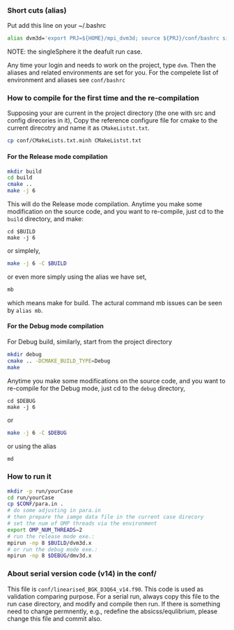 ### Short cuts (alias)

Put add this line on your ~/.bashrc

```bash
alias dvm3d='export PRJ=${HOME}/mpi_dvm3d; source ${PRJ}/conf/bashrc singleSphere'
```
NOTE: the singleSphere it the deafult run case.

Any time your login and needs to work on the project, type `dvm`. 
Then the aliases and related environments are set for you. 
For the compelete list of environment and aliases see `conf/bashrc`

### How to compile for the first time and the re-compilation

Supposing your are current in the project directory (the one with src and config direcories in it),
Copy the reference configure file for cmake to the current direcotry and name it as `CMakeListst.txt`.

```bash
cp conf/CMakeLists.txt.minh CMakeListst.txt
```

#### For the Release mode compilation

```bash
mkdir build
cd build
cmake ..
make -j 6
```

This will do the Release mode compilation. 
Anytime you make some modification on the source code, and you want to re-compile, just cd to the `build` directory, and make:

```
cd $BUILD
make -j 6
```

or simplely,

```bash
make -j 6 -C $BUILD
```

or even more simply using the alias we have set,

```bash
mb
```
which means make for build. The actural command mb issues can be seen by `alias mb`. 

#### For the Debug mode compilation
For Debug build, similarly, start from the project directory

```bash
mkdir debug
cmake .. -DCMAKE_BUILD_TYPE=Debug
make
```
Anytime you make some modifications on the source code, and you want to re-compile for the Debug mode, just cd to the `debug` directory,
```
cd $DEBUG
make -j 6
```

or

```bash
make -j 6 -C $DEBUG
```

or using the alias

```bash
md
```

### How to run it

```bash
mkdir -p run/yourCase
cd run/yourCase
cp $CONF/para.in .
# do some adjusting in para.in
# then prepare the iamge data file in the current case direcory
# set the num of OMP threads via the environment
export OMP_NUM_THREADS=2
# run the release mode exe.:
mpirun -np 8 $BUILD/dvm3d.x 
# or run the debug mode exe.:
mpirun -np 8 $DEBUG/dmv3d.x
```

### About serial version code (v14) in the conf/

This file is `conf/linearised_BGK_D3Q64_v14.f90`.
This code is used as validation comparing purpose. 
For a serial run, always copy this file to the run case directory, and modify and compile then run.
If there is something need to change permnently, e.g., redefine the absicss/equlibrium, please change this file and commit also.
